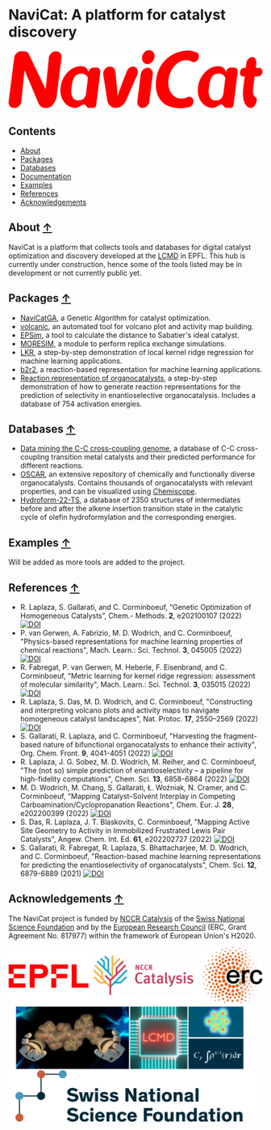NaviCat: A platform for catalyst discovery
==========================================

![NaviCat logo](./images/navicat_logo.png)

## Contents
* [About](#about-)
* [Packages](#packages-)
* [Databases](#databases-)
* [Documentation](#documentation-)
* [Examples](#examples-)
* [References](#references-)
* [Acknowledgements](#acknowledgements-)

## About [↑](#about)

NaviCat is a platform that collects tools and databases for digital catalyst optimization and discovery developed at the [LCMD](https://www.epfl.ch/labs/lcmd/) in EPFL. This hub is currently under construction, hence some of the tools listed may be in development or not currently public yet.

## Packages [↑](#packages)

* [NaviCatGA](https://github.com/lcmd-epfl/NaviCatGA), a Genetic Algorithm for catalyst optimization.
* [volcanic](https://github.com/lcmd-epfl/volcanic), an automated tool for volcano plot and activity map building.
* [EPSim](https://github.com/lcmd-epfl/EPSim), a tool to calculate the  distance to Sabatier's ideal catalyst.
* [MORESIM](https://github.com/lcmd-epfl/MORESIM), a module to perform replica exchange simulations.
* [LKR](https://github.com/lcmd-epfl/Local_Kernel_Regression), a step-by-step demonstration of local kernel ridge regression for machine learning applications.
* [b2r2](https://github.com/lcmd-epfl/b2r2-reaction-rep), a reaction-based representation for machine learning applications.
* [Reaction representation of organocatalysts](https://github.com/lcmd-epfl/reaction-representation), a step-by-step demonstration of how to generate reaction representations for the prediction of selectivity in enantioselective organocatalysis. Includes a database of 754 activation energies.

## Databases [↑](#databases)

* [Data mining the C-C cross-coupling genome](https://www.materialscloud.org/discover/ccg#mcloudHeader), a database of C-C cross-coupling transition metal catalysts and their predicted performance for different reactions.
* [OSCAR](https://archive.materialscloud.org/record/2022.106), an extensive repository of chemically and functionally diverse organocatalysts. Contains thousands of organocatalysts with relevant properties, and can be visualized using [Chemiscope](https://chemiscope.org/). 
* [Hydroform-22-TS](https://github.com/lcmd-epfl/b2r2-reaction-rep), a database of 2350 structures of intermediates before and after the alkene insertion transition state in the catalytic cycle of olefin hydroformylation and the corresponding energies.

## Examples [↑](#examples)

Will be added as more tools are added to the project.

## References [↑](#contents)

* R. Laplaza, S. Gallarati, and C. Corminboeuf, “Genetic Optimization of Homogeneous Catalysts”, Chem.- Methods. **2**, e202100107 (2022) [![DOI](https://img.shields.io/badge/DOI-10.1002%2Fcmtd.202100107-blue)](https://doi.org/10.1002/cmtd.202100107)
* P. van Gerwen, A. Fabrizio, M. D. Wodrich, and C. Corminboeuf, "Physics-based representations for machine learning properties of chemical reactions", Mach. Learn.: Sci. Technol. **3**, 045005 (2022) [![DOI](https://img.shields.io/badge/DOI-10.1088/2632--2153/ac8f1a-blue)](https://doi.org/10.1088/2632-2153/ac8f1a)
* R. Fabregat, P. van Gerwen, M. Heberle, F. Eisenbrand, and C. Corminboeuf, "Metric learning for kernel ridge regression: assessment of molecular similarity", Mach. Learn.: Sci. Technol. **3**, 035015 (2022) [![DOI](https://img.shields.io/badge/DOI-10.1088/2632--2153/ac8e4f-blue)](https://doi.org/10.1088/2632-2153/ac8e4f)
* R. Laplaza, S. Das, M. D. Wodrich, and C. Corminboeuf, "Constructing and interpreting volcano plots and activity maps to navigate homogeneous catalyst landscapes", Nat. Protoc. **17**, 2550–2569 (2022) [![DOI](https://img.shields.io/badge/DOI-10.1038%2Fs41596--022--00726--2-blue)](https://doi.org/10.1038/s41596-022-00726-2)
* S. Gallarati, R. Laplaza, and C. Corminboeuf, "Harvesting the fragment-based nature of bifunctional organocatalysts to enhance their activity", Org. Chem. Front. **9**, 4041-4051 (2022) [![DOI](https://img.shields.io/badge/DOI-10.1039/D2QO00550F-blue)](https://doi.org/10.1039/D2QO00550F)
* R. Laplaza, J. G. Sobez, M. D. Wodrich, M. Reiher, and C. Corminboeuf, "The (not so) simple prediction of enantioselectivity – a pipeline for high-fidelity computations", Chem. Sci. **13**, 6858-6864 (2022) [![DOI](https://img.shields.io/badge/DOI-10.1039/D2SC01714H-blue)](https://doi.org/10.1039/D2SC01714H)
* M. D. Wodrich, M. Chang, S. Gallarati, Ł. Woźniak, N. Cramer, and C. Corminboeuf, "Mapping Catalyst–Solvent Interplay in Competing Carboamination/Cyclopropanation Reactions", Chem. Eur. J. **28**, e202200399 (2022) [![DOI](https://img.shields.io/badge/DOI-10.1002/chem.202200399-blue)](https://doi.org/10.1002/chem.202200399)
* S. Das, R. Laplaza, J. T. Blaskovits, C. Corminboeuf, "Mapping Active Site Geometry to Activity in Immobilized Frustrated Lewis Pair Catalysts", Angew. Chem. Int. Ed. **61**, e202202727 (2022) [![DOI](https://img.shields.io/badge/DOI-10.1002/anie.202202727-blue)](https://doi.org/10.1002/anie.202202727)
* S. Gallarati, R. Fabregat, R. Laplaza, S. Bhattacharjee, M. D. Wodrich, and C. Corminboeuf, "Reaction-based machine learning representations for predicting the enantioselectivity of organocatalysts", Chem. Sci. **12**, 6879-6889 (2021) [![DOI](https://img.shields.io/badge/DOI-10.1039/D1SC00482DD-blue)](https://doi.org/10.1039/D1SC00482DD)


## Acknowledgements [↑](#contents)

The NaviCat project is funded by [NCCR Catalysis](https://www.nccr-catalysis.ch/)  of the [Swiss National Science Foundation](https://www.snf.ch/en) and by the [European Research Council](https://erc.europa.eu/) (ERC, Grant Agreement No. 817977) within the framework of European Union's H2020.

![ackw logo](./images/ackw.png)
